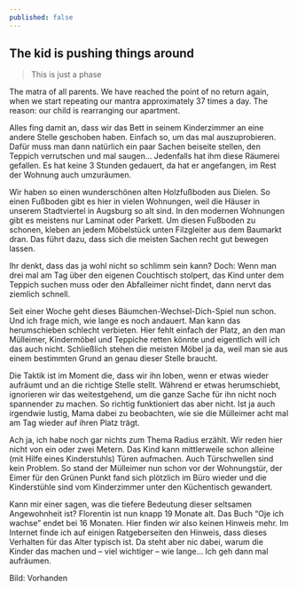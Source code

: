 ```yaml
---
published: false
---
```


## The kid is pushing things around

> This is just a phase

The matra of all parents. We have reached the point of no return again, when we start repeating our mantra approximately 37 times a day. The reason: our child is rearranging our apartment.

Alles fing damit an, dass wir das Bett in seinem Kinderzimmer an eine andere Stelle geschoben haben. Einfach so, 
um das mal auszuprobieren. Dafür muss man dann natürlich ein paar Sachen beiseite stellen, den Teppich verrutschen und mal 
saugen… Jedenfalls hat ihm diese Räumerei gefallen. Es hat keine 3 Stunden gedauert, da hat er angefangen, im Rest der 
Wohnung auch umzuräumen.

Wir haben so einen wunderschönen alten Holzfußboden aus Dielen. So einen Fußboden gibt es hier in vielen Wohnungen, weil die 
Häuser in unserem Stadtviertel in Augsburg so alt sind. In den modernen Wohnungen gibt es meistens nur Laminat oder Parkett.
Um diesen Fußboden zu schonen, kleben an jedem Möbelstück unten Filzgleiter aus dem Baumarkt dran. Das führt dazu, dass sich 
die meisten Sachen recht gut bewegen lassen.

Ihr denkt, dass das ja wohl nicht so schlimm sein kann? Doch: Wenn man drei mal am Tag über den eigenen Couchtisch stolpert, 
das Kind unter dem Teppich suchen muss oder den Abfalleimer nicht findet, dann nervt das ziemlich schnell.

Seit einer Woche geht dieses Bäumchen-Wechsel-Dich-Spiel nun schon. Und ich frage mich, wie lange es noch andauert. Man kann 
das herumschieben schlecht verbieten. Hier fehlt einfach der Platz, an den man Mülleimer, Kindermöbel und Teppiche retten 
könnte  und eigentlich will ich das auch nicht. Schließlich stehen die meisten Möbel ja da, weil man sie aus einem bestimmten 
Grund an genau dieser Stelle braucht.

Die Taktik ist im Moment die, dass wir ihn loben, wenn er etwas wieder aufräumt und an die richtige Stelle stellt. Während 
er etwas herumschiebt, ignorieren wir das weitestgehend, um die ganze Sache für ihn nicht noch spannender zu machen. So 
richtig funktioniert das aber nicht. Ist ja auch irgendwie lustig, Mama dabei zu beobachten, wie sie die Mülleimer acht mal 
am Tag wieder auf ihren Platz trägt.

Ach ja, ich habe noch gar nichts zum Thema Radius erzählt. Wir reden hier nicht von ein oder zwei Metern. Das Kind kann 
mittlerweile schon alleine (mit Hilfe eines Kinderstuhls) Türen aufmachen. Auch Türschwellen sind kein Problem. So stand 
der Mülleimer nun schon vor der Wohnungstür, der Eimer für den Grünen Punkt fand sich plötzlich im Büro wieder und die 
Kinderstühle sind vom Kinderzimmer unter den Küchentisch gewandert.

Kann mir einer sagen, was die tiefere Bedeutung dieser seltsamen Angewohnheit ist? Florentin ist nun knapp 19 Monate alt. 
Das Buch “Oje ich wachse” endet bei 16 Monaten. Hier finden wir also keinen Hinweis mehr. Im Internet finde ich auf einigen 
Ratgeberseiten den Hinweis, dass dieses Verhalten für das Alter typisch ist. Da steht aber nic dabei, warum die Kinder das 
machen und – viel wichtiger – wie lange… Ich geh dann mal aufräumen.

Bild: Vorhanden
